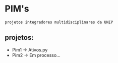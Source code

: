 # PIM's
    projetos integradores multidisciplinares da UNIP

## projetos:
 - Pim1 -> Ativos.py
 - Pim2 -> Em processo...
